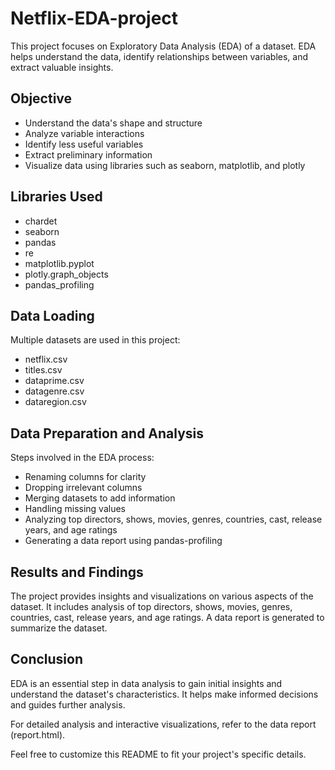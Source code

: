 # Netflix-EDA-project

This project focuses on Exploratory Data Analysis (EDA) of a dataset. EDA helps understand the data, identify relationships between variables, and extract valuable insights.

## Objective

- Understand the data's shape and structure
- Analyze variable interactions
- Identify less useful variables
- Extract preliminary information
- Visualize data using libraries such as seaborn, matplotlib, and plotly

## Libraries Used

- chardet
- seaborn
- pandas
- re
- matplotlib.pyplot
- plotly.graph_objects
- pandas_profiling

## Data Loading

Multiple datasets are used in this project:
- netflix.csv
- titles.csv
- dataprime.csv
- datagenre.csv
- dataregion.csv

## Data Preparation and Analysis

Steps involved in the EDA process:
- Renaming columns for clarity
- Dropping irrelevant columns
- Merging datasets to add information
- Handling missing values
- Analyzing top directors, shows, movies, genres, countries, cast, release years, and age ratings
- Generating a data report using pandas-profiling

## Results and Findings

The project provides insights and visualizations on various aspects of the dataset. It includes analysis of top directors, shows, movies, genres, countries, cast, release years, and age ratings. A data report is generated to summarize the dataset.

## Conclusion

EDA is an essential step in data analysis to gain initial insights and understand the dataset's characteristics. It helps make informed decisions and guides further analysis.

For detailed analysis and interactive visualizations, refer to the data report (report.html).

Feel free to customize this README to fit your project's specific details.
